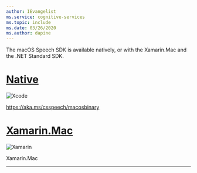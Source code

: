 ```yaml
---
author: IEvangelist
ms.service: cognitive-services
ms.topic: include
ms.date: 03/26/2020
ms.author: dapine
---
```


The macOS Speech SDK is available natively, or with the Xamarin.Mac and the .NET Standard SDK.

# [Native](#tab/macos/native)

<div class="icon is-large">
    <img alt="Xcode" src="https://docs.microsoft.com/media/logos/logo_xcode.svg">
</div>

https://aka.ms/csspeech/macosbinary

# [Xamarin.Mac](#tab/macos/xamarin)

<div class="icon is-large">
    <img alt="Xamarin" src="https://docs.microsoft.com/media/logos/logo_xamarin.svg">
</div>

Xamarin.Mac

---
